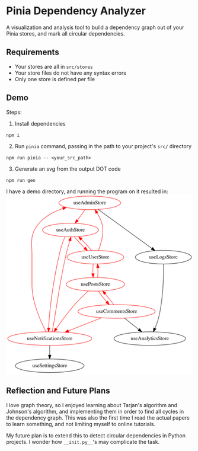 # Pinia Dependency Analyzer
A visualization and analysis tool to build a dependency graph out of your Pinia stores, and mark all circular dependencies.

## Requirements
- Your stores are all in `src/stores`
- Your store files do not have any syntax errors
- Only one store is defined per file

## Demo
Steps:
1. Install dependencies 
```
npm i
```
2. Run `pinia` command, passing in the path to your project's `src/` directory
```
npm run pinia -- <your_src_path>
```
3. Generate an svg from the output DOT code
```
npm run gen
```

I have a demo directory, and running the program on it resulted in:
![demo-dependency-graph](demo/demo-dependency-graph.svg)

## Reflection and Future Plans
I love graph theory, so I enjoyed learning about Tarjan's algorithm and Johnson's algorithm, and implementing them in order to find all cycles in the dependency graph. This was also the first time I read the actual papers to learn something, and not limiting myself to online tutorials.

My future plan is to extend this to detect circular dependencies in Python projects. I wonder how `__init.py__`'s may complicate the task.